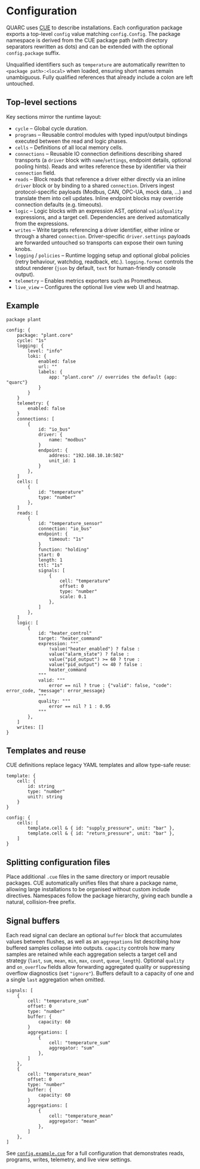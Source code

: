 # Configuration

QUARC uses [CUE](https://cuelang.org) to describe installations. Each configuration package exports a top-level `config` value matching `config.Config`. The package namespace is derived from the CUE package path (with directory separators rewritten as dots) and can be extended with the optional `config.package` suffix.

Unqualified identifiers such as `temperature` are automatically rewritten to `<package path>:<local>` when loaded, ensuring short names remain unambiguous. Fully qualified references that already include a colon are left untouched.

## Top-level sections

Key sections mirror the runtime layout:

* `cycle` – Global cycle duration.
* `programs` – Reusable control modules with typed input/output bindings executed between the read and logic phases.
* `cells` – Definitions of all local memory cells.
* `connections` – Reusable IO connection definitions describing shared transports (a `driver` block with `name`/`settings`, endpoint details, optional pooling hints). Reads and writes reference these by identifier via their `connection` field.
* `reads` – Block reads that reference a driver either directly via an inline `driver` block or by binding to a shared `connection`. Drivers ingest protocol-specific payloads (Modbus, CAN, OPC-UA, mock data, …) and translate them into cell updates. Inline endpoint blocks may override connection defaults (e.g. timeouts).
* `logic` – Logic blocks with an expression AST, optional `valid`/`quality` expressions, and a target cell. Dependencies are derived automatically from the expressions.
* `writes` – Write targets referencing a driver identifier, either inline or through a shared `connection`. Driver-specific `driver.settings` payloads are forwarded untouched so transports can expose their own tuning knobs.
* `logging` / `policies` – Runtime logging setup and optional global policies (retry behaviour, watchdog, readback, etc.). `logging.format` controls the stdout renderer (`json` by default, `text` for human-friendly console output).
* `telemetry` – Enables metrics exporters such as Prometheus.
* `live_view` – Configures the optional live view web UI and heatmap.

## Example

```cue
package plant

config: {
    package: "plant.core"
    cycle: "1s"
    logging: {
        level: "info"
        loki: {
            enabled: false
            url: ""
            labels: {
                app: "plant.core" // overrides the default {app: "quarc"}
            }
        }
    }
    telemetry: {
        enabled: false
    }
    connections: [
        {
            id: "io_bus"
            driver: {
                name: "modbus"
            }
            endpoint: {
                address: "192.168.10.10:502"
                unit_id: 1
            }
        },
    ]
    cells: [
        {
            id: "temperature"
            type: "number"
        },
    ]
    reads: [
        {
            id: "temperature_sensor"
            connection: "io_bus"
            endpoint: {
                timeout: "1s"
            }
            function: "holding"
            start: 0
            length: 1
            ttl: "1s"
            signals: [
                {
                    cell: "temperature"
                    offset: 0
                    type: "number"
                    scale: 0.1
                },
            ]
        },
    ]
    logic: [
        {
            id: "heater_control"
            target: "heater_command"
            expression: """
                !value("heater_enabled") ? false :
                value("alarm_state") ? false :
                value("pid_output") >= 60 ? true :
                value("pid_output") <= 40 ? false :
                heater_command
            """
            valid: """
                error == nil ? true : {"valid": false, "code": error_code, "message": error_message}
            """
            quality: """
                error == nil ? 1 : 0.95
            """
        },
    ]
    writes: []
}
```

## Templates and reuse

CUE definitions replace legacy YAML templates and allow type-safe reuse:

```cue
template: {
    cell: {
        id: string
        type: "number"
        unit?: string
    }
}

config: {
    cells: [
        template.cell & { id: "supply_pressure", unit: "bar" },
        template.cell & { id: "return_pressure", unit: "bar" },
    ]
}
```

## Splitting configuration files

Place additional `.cue` files in the same directory or import reusable packages. CUE automatically unifies files that share a package name, allowing large installations to be organised without custom include directives. Namespaces follow the package hierarchy, giving each bundle a natural, collision-free prefix.

## Signal buffers

Each read signal can declare an optional `buffer` block that accumulates values between flushes, as well as an `aggregations` list describing how buffered samples collapse into outputs. `capacity` controls how many samples are retained while each aggregation selects a target cell and strategy (`last`, `sum`, `mean`, `min`, `max`, `count`, `queue_length`). Optional `quality` and `on_overflow` fields allow forwarding aggregated quality or suppressing overflow diagnostics (set `"ignore"`). Buffers default to a capacity of one and a single `last` aggregation when omitted.

```cue
signals: [
    {
        cell: "temperature_sum"
        offset: 0
        type: "number"
        buffer: {
            capacity: 60
        }
        aggregations: [
            {
                cell: "temperature_sum"
                aggregator: "sum"
            },
        ]
    },
    {
        cell: "temperature_mean"
        offset: 0
        type: "number"
        buffer: {
            capacity: 60
        }
        aggregations: [
            {
                cell: "temperature_mean"
                aggregator: "mean"
            },
        ]
    },
]
```

See [`config.example.cue`](../config.example.cue) for a full configuration that demonstrates reads, programs, writes, telemetry, and live view settings.
